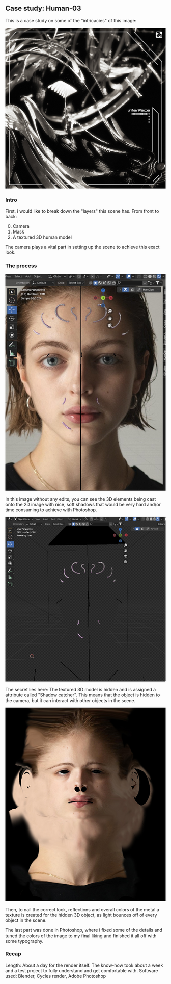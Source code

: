 ## Case study: Human-03

This is a case study on some of the "intricacies" of this image:

![Headshot of a VOGUE Magazine model with a metallic spiky mask on their face](images/featured.jpg)

### Intro

First, i would like to break down the "layers" this scene has.
From front to back:

<ol start="0">
  <li>Camera</li>
  <li>Mask</li>
  <li>A textured 3D human model</li>
</ol>

The camera plays a vital part in setting up the scene to achieve this exact look.

### The process

![Work in progress screenshot of the model image.](images/wip2.jpeg)

In this image without any edits, you can see the 3D elements being cast onto the 2D image with nice, soft shadows that would be very hard and/or time consuming to achieve with Photoshop.

![Work in progress screenshot of the model image.](images/wip1.png)

The secret lies here: The textured 3D model is hidden and is assigned a attribute called "Shadow catcher". This means that the object is hidden to the camera, but it can interact with other objects in the scene.

![Work in progress screenshot of the model image.](images/wip3.jpg)

Then, to nail the correct look, reflections and overall colors of the metal a texture is created for the hidden 3D object, as light bounces off of every object in the scene.

The last part was done in Photoshop, where i fixed some of the details and tuned the colors of the image to my final liking and finished it all off with some typography.

### Recap

Length: About a day for the render itself. The know-how took about a week and a test project to fully understand and get comfortable with.
Software used: Blender, Cycles render, Adobe Photoshop

